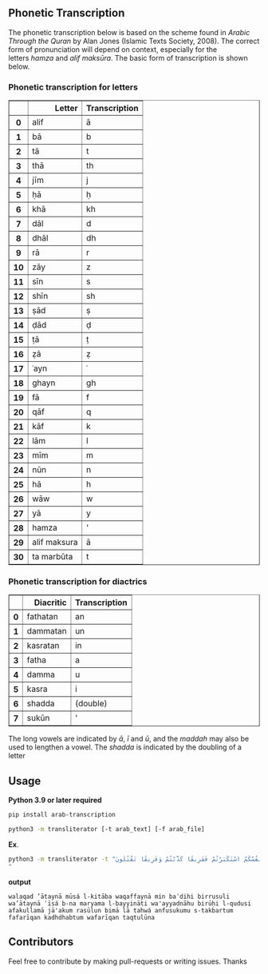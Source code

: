 ## Phonetic Transcription

The phonetic transcription below is based on the scheme found in *Arabic Through the Quran* by Alan Jones (Islamic Texts Society, 2008). The correct form of pronunciation will depend on context, especially for the letters *hamza* and *alif maksūra*. The basic form of transcription is shown below.



### Phonetic transcription for letters

<table border="1" class="dataframe">
  <thead>
    <tr style="text-align: right;">
      <th></th>
      <th>Letter</th>
      <th>Transcription</th>
    </tr>
  </thead>
  <tbody>
    <tr>
      <th>0</th>
      <td>alif</td>
      <td>ā</td>
    </tr>
    <tr>
      <th>1</th>
      <td>bā</td>
      <td>b</td>
    </tr>
    <tr>
      <th>2</th>
      <td>tā</td>
      <td>t</td>
    </tr>
    <tr>
      <th>3</th>
      <td>thā</td>
      <td>th</td>
    </tr>
    <tr>
      <th>4</th>
      <td>jīm</td>
      <td>j</td>
    </tr>
    <tr>
      <th>5</th>
      <td>ḥā</td>
      <td>ḥ</td>
    </tr>
    <tr>
      <th>6</th>
      <td>khā</td>
      <td>kh</td>
    </tr>
    <tr>
      <th>7</th>
      <td>dāl</td>
      <td>d</td>
    </tr>
    <tr>
      <th>8</th>
      <td>dhāl</td>
      <td>dh</td>
    </tr>
    <tr>
      <th>9</th>
      <td>rā</td>
      <td>r</td>
    </tr>
    <tr>
      <th>10</th>
      <td>zāy</td>
      <td>z</td>
    </tr>
    <tr>
      <th>11</th>
      <td>sīn</td>
      <td>s</td>
    </tr>
    <tr>
      <th>12</th>
      <td>shīn</td>
      <td>sh</td>
    </tr>
    <tr>
      <th>13</th>
      <td>ṣād</td>
      <td>ṣ</td>
    </tr>
    <tr>
      <th>14</th>
      <td>ḍād</td>
      <td>ḍ</td>
    </tr>
    <tr>
      <th>15</th>
      <td>ṭā</td>
      <td>ṭ</td>
    </tr>
    <tr>
      <th>16</th>
      <td>ẓā</td>
      <td>ẓ</td>
    </tr>
    <tr>
      <th>17</th>
      <td>ʿayn</td>
      <td>ʿ</td>
    </tr>
    <tr>
      <th>18</th>
      <td>ghayn</td>
      <td>gh</td>
    </tr>
    <tr>
      <th>19</th>
      <td>fā</td>
      <td>f</td>
    </tr>
    <tr>
      <th>20</th>
      <td>qāf</td>
      <td>q</td>
    </tr>
    <tr>
      <th>21</th>
      <td>kāf</td>
      <td>k</td>
    </tr>
    <tr>
      <th>22</th>
      <td>lām</td>
      <td>l</td>
    </tr>
    <tr>
      <th>23</th>
      <td>mīm</td>
      <td>m</td>
    </tr>
    <tr>
      <th>24</th>
      <td>nūn</td>
      <td>n</td>
    </tr>
    <tr>
      <th>25</th>
      <td>hā</td>
      <td>h</td>
    </tr>
    <tr>
      <th>26</th>
      <td>wāw</td>
      <td>w</td>
    </tr>
    <tr>
      <th>27</th>
      <td>yā</td>
      <td>y</td>
    </tr>
    <tr>
      <th>28</th>
      <td>hamza</td>
      <td>'</td>
    </tr>
    <tr>
      <th>29</th>
      <td>alif maksura</td>
      <td>ā</td>
    </tr>
    <tr>
      <th>30</th>
      <td>ta marbūta</td>
      <td>t</td>
    </tr>
  </tbody>
</table>

### Phonetic transcription for diactrics

<table border="1" class="dataframe">
  <thead>
    <tr style="text-align: right;">
      <th></th>
      <th>Diacritic</th>
      <th>Transcription</th>
    </tr>
  </thead>
  <tbody>
    <tr>
      <th>0</th>
      <td>fathatan</td>
      <td>an</td>
    </tr>
    <tr>
      <th>1</th>
      <td>dammatan</td>
      <td>un</td>
    </tr>
    <tr>
      <th>2</th>
      <td>kasratan</td>
      <td>in</td>
    </tr>
    <tr>
      <th>3</th>
      <td>fatha</td>
      <td>a</td>
    </tr>
    <tr>
      <th>4</th>
      <td>damma</td>
      <td>u</td>
    </tr>
    <tr>
      <th>5</th>
      <td>kasra</td>
      <td>i</td>
    </tr>
    <tr>
      <th>6</th>
      <td>shadda</td>
      <td>(double)</td>
    </tr>
    <tr>
      <th>7</th>
      <td>sukūn</td>
      <td>'</td>
    </tr>
  </tbody>
</table>

The long vowels are indicated by *ā*, *ī* and *ū*, and the *maddah* may also be used to lengthen a vowel. The *shadda* is indicated by the doubling of a letter



## Usage

**Python 3.9 or later required**

```bash
pip install arab-transcription
```

```bash
python3 -m transliterator [-t arab_text] [-f arab_file]
```

**Ex**.

```bash
python3 -m transliterator -t "وَلَقَدْ آتَيْنَا مُوسَى الْكِتَابَ وَقَفَّيْنَا مِن بَعْدِهِ بِالرُّسُلِ ۖ وَآتَيْنَا عِيسَى ابْنَ مَرْيَمَ الْبَيِّنَاتِ وَأَيَّدْنَاهُ بِرُوحِ الْقُدُسِ ۗ أَفَكُلَّمَا جَاءَكُمْ رَسُولٌ بِمَا لَا تَهْوَىٰ أَنفُسُكُمُ اسْتَكْبَرْتُمْ فَفَرِيقًا كَذَّبْتُمْ وَفَرِيقًا تَقْتُلُونَ
" 
```

**output**

```
walaqad ’ātaynā mūsá l-kitāba waqaffaynā min baʿdihi birrusuli  wa’ātaynā ʿīsá b-na maryama l-bayyināti wa'ayyadnāhu birūḥi l-qudusi  afakullamā jā'akum rasūlun bimā lā tahwá anfusukumu s-takbartum fafarīqan kadhdhabtum wafarīqan taqtulūna
```


## Contributors

Feel free to contribute by making pull-requests or writing issues. Thanks
